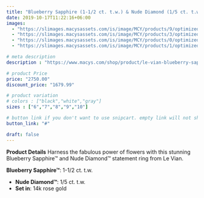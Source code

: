 ```yaml
---
title: "Blueberry Sapphire (1-1/2 ct. t.w.) & Nude Diamond (1/5 ct. t.w.) Flower Statement Ring in 14k Rose Gold"
date: 2019-10-17T11:22:16+06:00
images: 
  - "https://slimages.macysassets.com/is/image/MCY/products/9/optimized/19147359_fpx.tif?op_sharpen=1&wid=500&fit=fit,1&fmt=webp"
  - "https://slimages.macysassets.com/is/image/MCY/products/3/optimized/19147493_fpx.tif?op_sharpen=1&wid=500&fit=fit,1&fmt=webp"
  - "https://slimages.macysassets.com/is/image/MCY/products/0/optimized/19147360_fpx.tif?op_sharpen=1&wid=500&fit=fit,1&fmt=webp"
  - "https://slimages.macysassets.com/is/image/MCY/products/1/optimized/23720711_fpx.tif?op_sharpen=1&wid=500&fit=fit,1&fmt=webp"

# meta description
description : "https://www.macys.com/shop/product/le-vian-blueberry-sapphire-1-1-2-ct.-t.w.-nude-diamond-1-5-ct.-t.w.-flower-statement-ring-in-14k-rose-gold?ID=12194205&isDlp=true"

# product Price
price: "2750.00"
discount_price: "1679.99"

# product variation
# colors : ["black","white","gray"]
sizes : ["6","7","8","9","10"]

# button link if you don't want to use snipcart. empty link will not show button
button_link: "#"

draft: false
---
```


**Product Details**
Harness the fabulous power of flowers with this stunning Blueberry Sapphire™ and Nude Diamond™ statement ring from Le Vian.

**Blueberry Sapphire™**: 1-1/2 ct. t.w.
- **Nude Diamond™**: 1/5 ct. t.w.
- **Set in**: 14k rose gold